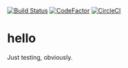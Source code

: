 [![Build Status](https://travis-ci.org/hawc-test/hello.svg?branch=master)](https://travis-ci.org/hawc-test/hello) [![CodeFactor](https://www.codefactor.io/repository/github/hawc-test/hello/badge)](https://www.codefactor.io/repository/github/hawc-test/hello) [![CircleCI](https://circleci.com/gh/hawc-test/hello.svg?style=svg)](https://circleci.com/gh/hawc-test/hello)

# hello
Just testing, obviously. 
